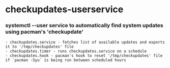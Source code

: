# checkupdates-userservice

### systemctl --user service to automatically find system updates using pacman's 'checkupdate'
```
- checkupdates.service - fetches list of available updates and exports it to '/tmp/checkupdates' file
- checkupdates.timer - runs checkupdates.service on a schedule
- checkupdates.hook - pacman's hook to reset '/tmp/checkupdates' file if `pacman -Syu` is being run between scheduled hours
```
